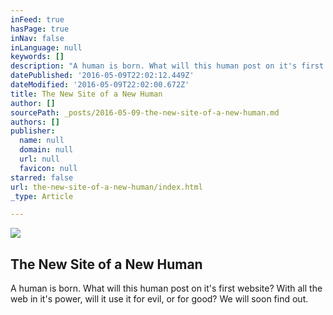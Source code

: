```yaml
---
inFeed: true
hasPage: true
inNav: false
inLanguage: null
keywords: []
description: "A human is born. What will this human post on it's first website? With all the web in it's power, will it use it for evil, or for good? We will soon find out."
datePublished: '2016-05-09T22:02:12.449Z'
dateModified: '2016-05-09T22:02:00.672Z'
title: The New Site of a New Human
author: []
sourcePath: _posts/2016-05-09-the-new-site-of-a-new-human.md
authors: []
publisher:
  name: null
  domain: null
  url: null
  favicon: null
starred: false
url: the-new-site-of-a-new-human/index.html
_type: Article

---
```

![](https://the-grid-user-content.s3-us-west-2.amazonaws.com/1b6d5e32-4282-43e7-9725-defb11f9d42e.jpg)

## The New Site of a New Human

A human is born. What will this human post on it's first website? With all the web in it's power, will it use it for evil, or for good? We will soon find out.